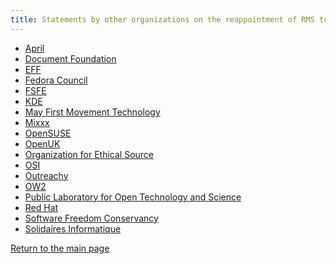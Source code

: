 ```yaml
---
title: Statements by other organizations on the reappointment of RMS to the FSF board
---
```


- [April](https://www.april.org/en/richard-stallman-back-board-free-software-foundation)
- [Document Foundation](https://blog.documentfoundation.org/blog/2021/03/25/statement-on-rms-and-fsf/)
- [EFF](https://www.eff.org/deeplinks/2021/03/statement-re-election-richard-stallman-fsf-board)
- [Fedora Council](https://fedoramagazine.org/fedora-council-statement-on-richard-stallman-rejoining-fsf-board/)
- [FSFE](https://fsfe.org/news/2021/news-20210324-01.en.html)
- [KDE](https://ev.kde.org//2021/03/24/on-the-reappointment-of-rms-fsf/)
- [May First Movement Technology](https://mayfirst.coop/en/post/2021/content-may-first-joins-call-free-software-foundation-board-resignation/)
- [Mixxx](https://mixxx.org/news/2021-03-26-fsf-statement/)
- [OpenSUSE](https://news.opensuse.org/2021/04/12/a-message-from-the-opensuse-board/)
- [OpenUK](https://openuk.uk/openuk-response-to-richard-stallmans-reinstatement-to-fsf-board/)
- [Organization for Ethical Source](https://ethicalsource.dev/blog/statement-on-richard-stallman/)
- [OSI](https://opensource.org/OSI_Response)
- [Outreachy](https://www.outreachy.org/blog/2021-03-23/fsf-participation-barred/)
- [OW2](https://www.ow2.org/view/Newsletters/April2021Newsletter)
- [Public Laboratory for Open Technology and Science](https://publiclab.org/notes/jmacha/03-25-2021/public-lab-calls-for-the-immediate-removal-of-richard-stallman)
- [Red Hat](https://www.redhat.com/en/blog/red-hat-statement-about-richard-stallmans-return-free-software-foundation-board)
- [Software Freedom Conservancy](https://sfconservancy.org/blog/2021/mar/23/outreachy-fsf/)
- [Solidaires Informatique](https://solidairesinformatique.org/2021/03/30/contre-le-retour-de-stallman-pour-un-milieu-du-libre-militant-et-inclusif/)

[Return to the main page][1]

[1]: https://rms-open-letter.github.io/
